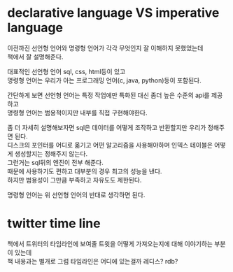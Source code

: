# declarative language VS imperative language
이전까진 선언형 언어와 명령형 언어가 각각 무엇인지 잘 이해하지 못했었는데  
책에서 잘 설명해준다.  

대표적인 선언형 언어 sql, css, html등이 있고  
명령형 언어는 우리가 아는 프로그래밍 언어(c, java, python)등이 포함된다.  

간단하게 보면 선언형 언어는 특정 작업에만 특화된 대신 좀더 높은 수준의 api를 제공하고  
명령형 언어는 범용적이지만 내부를 직접 구현해야한다.  

좀 더 자세히 설명해보자면 sql은 데이터를 어떻게 조작하고 반환할지만 우리가 정해주면 된다.  
디스크의 포인터를 어디로 옮기고 어떤 알고리즘을 사용해야하며 인덱스 테이블은 어떻게 생성할지는 정해주지 않는다.  
그런거는 sql뒤의 엔진이 전부 해준다.  
때문에 사용하기도 편하고 대부분의 경우 최고의 성능을 낸다.  
하지만 범용성이 그만큼 부족하고 자유도도 제한된다.  

명령형 언어는 위 선언형 언어의 반대로 생각하면 된다.



# twitter time line
책에서 트위터의 타임라인에 보여줄 트윗을 어떻게 가져오는지에 대해 이야기하는 부분이 있는데  
책 내용과는 별개로 그럼 타임라인은 어디에 있는걸까 레디스? rdb?



